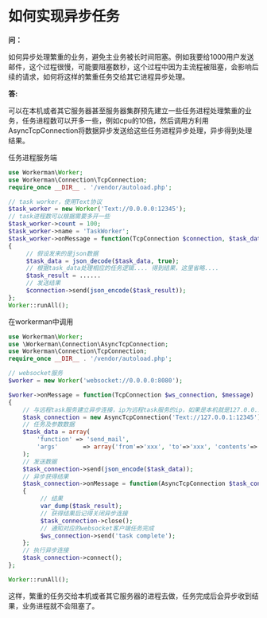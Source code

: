 # 如何实现异步任务

**问：**

如何异步处理繁重的业务，避免主业务被长时间阻塞。例如我要给1000用户发送邮件，这个过程很慢，可能要阻塞数秒，这个过程中因为主流程被阻塞，会影响后续的请求，如何将这样的繁重任务交给其它进程异步处理。

**答:**

可以在本机或者其它服务器甚至服务器集群预先建立一些任务进程处理繁重的业务，任务进程数可以开多一些，例如cpu的10倍，然后调用方利用AsyncTcpConnection将数据异步发送给这些任务进程异步处理，异步得到处理结果。

任务进程服务端
```php
use Workerman\Worker;
use Workerman\Connection\TcpConnection;
require_once __DIR__ . '/vendor/autoload.php';

// task worker，使用Text协议
$task_worker = new Worker('Text://0.0.0.0:12345');
// task进程数可以根据需要多开一些
$task_worker->count = 100;
$task_worker->name = 'TaskWorker';
$task_worker->onMessage = function(TcpConnection $connection, $task_data)
{
     // 假设发来的是json数据
     $task_data = json_decode($task_data, true);
     // 根据task_data处理相应的任务逻辑.... 得到结果，这里省略....
     $task_result = ......
     // 发送结果
     $connection->send(json_encode($task_result));
};
Worker::runAll();
```

在workerman中调用

```php
use Workerman\Worker;
use \Workerman\Connection\AsyncTcpConnection;
use Workerman\Connection\TcpConnection;
require_once __DIR__ . '/vendor/autoload.php';

// websocket服务
$worker = new Worker('websocket://0.0.0.0:8080');

$worker->onMessage = function(TcpConnection $ws_connection, $message)
{
    // 与远程task服务建立异步连接，ip为远程task服务的ip，如果是本机就是127.0.0.1，如果是集群就是lvs的ip
    $task_connection = new AsyncTcpConnection('Text://127.0.0.1:12345');
    // 任务及参数数据
    $task_data = array(
        'function' => 'send_mail',
        'args'       => array('from'=>'xxx', 'to'=>'xxx', 'contents'=>'xxx'),
    );
    // 发送数据
    $task_connection->send(json_encode($task_data));
    // 异步获得结果
    $task_connection->onMessage = function(AsyncTcpConnection $task_connection, $task_result)use($ws_connection)
    {
         // 结果
         var_dump($task_result);
         // 获得结果后记得关闭异步连接
         $task_connection->close();
         // 通知对应的websocket客户端任务完成
         $ws_connection->send('task complete');
    };
    // 执行异步连接
    $task_connection->connect();
};

Worker::runAll();
```

这样，繁重的任务交给本机或者其它服务器的进程去做，任务完成后会异步收到结果，业务进程就不会阻塞了。



